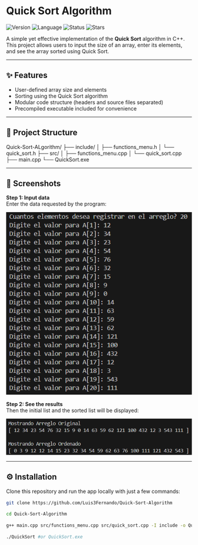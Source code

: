 # Quick Sort Algorithm

![Version](https://img.shields.io/badge/version-1.0.0-black) ![Language](https://img.shields.io/badge/language-Python-black) ![Status](https://img.shields.io/badge/status-Completed-black)
![Stars](https://img.shields.io/github/stars/Luis3Fernando/Quick-Sort-Algorithm?style=social)

A simple yet effective implementation of the **Quick Sort** algorithm in C++.  
This project allows users to input the size of an array, enter its elements, and see the array sorted using Quick Sort.

---

## ✨ Features

- User-defined array size and elements
- Sorting using the Quick Sort algorithm
- Modular code structure (headers and source files separated)
- Precompiled executable included for convenience

---
## 📁 Project Structure
Quick-Sort-ALgorithm/
├── include/
│ ├── functions_menu.h
│ └── quick_sort.h
├── src/
│ ├── functions_menu.cpp
│ └── quick_sort.cpp
├── main.cpp
└── QuickSort.exe

---

## 📸 Screenshots

**Step 1: Input data**  
Enter the data requested by the program:

<img src="assets/screenshots/data.png" width="600"/>

**Step 2: See the results**  
Then the initial list and the sorted list will be displayed:

<img src="assets/screenshots/results.png" width="600"/>

---

## ⚙️ Installation

Clone this repository and run the app locally with just a few commands:

```bash
git clone https://github.com/Luis3Fernando/Quick-Sort-Algorithm
```
```bash
cd Quick-Sort-Algorithm
```
```bash
g++ main.cpp src/functions_menu.cpp src/quick_sort.cpp -I include -o QuickSort
```

```bash
./QuickSort #or QuickSort.exe

